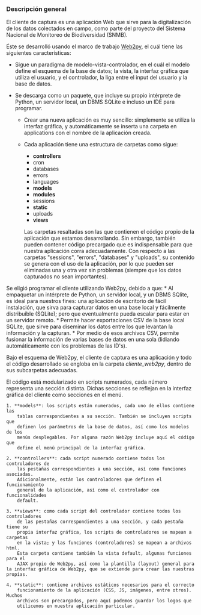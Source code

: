 ### Descripción general

El cliente de captura es una aplicación Web que sirve para la digitalización de
los datos colectados en campo, como parte del proyecto del Sistema Nacional de
Monitoreo de Biodiversidad (SNMB).

Éste se desarrolló usando el marco de trabajo [Web2py](http://www.web2py.com/),
el cuál tiene las siguientes características:

* Sigue un paradigma de modelo-vista-controlador, en el cuál el modelo define
el esquema de la base de datos; la vista, la interfaz gráfica que utiliza el
usuario, y el controlador, la liga entre el input del usuario y la base de datos.

* Se descarga como un paquete, que incluye su propio intérprete de Python, un
		servidor local, un DBMS SQLite e incluso un IDE para programar.
	* Crear una nueva aplicación es muy sencillo: simplemente se utiliza la
		interfaz gráfica, y automáticamente se inserta una carpeta en applications
		con el nombre de la aplicación creada.
	* Cada aplicación tiene una estructura de carpetas como sigue:
		+ __controllers__
		+ cron
		+ databases
		+ errors
		+ languages
		+ __models__
		+ __modules__
		+ sessions
		+ __static__
		+ uploads
		+ __views__
		
		Las carpetas resaltadas son las que contienen el código propio de la aplicación
		que estamos desarrollando. Sin embargo, también pueden contener código precargado
		que es indispensable para que nuestra aplicación corra adecuadamente. Con respecto
		a las carpetas "sessions", "errors", "databases" y "uploads", su contenido
		se genera con el uso de la aplicación, por lo que pueden ser eliminadas una
		y otra vez sin problemas (siempre que los datos capturados no sean importantes).

Se eligió programar el cliente utilizando Web2py, debido a que:
	* Al empaquetar un intérprete de Python, un servidor local, y un DBMS SQlite,
		es ideal para nuestros fines: una aplicación de escritorio de fácil instalación, que sirva para capturar datos en una base local y fácilmente distribuíble (SQLite); pero que eventualmente pueda escalar para estar
		en un servidor remoto.
	* Permite hacer exportaciones CSV de la base local SQLite, que sirve para
		diseminar los datos entre los que levantan la información y la capturan.
	* Por medio de esos archivos CSV, permite fusionar la información de varias
		bases de datos en una sola (lidiando automáticamente con los problemas de
		las ID's).

Bajo el esquema de Web2py, el cliente de captura es una aplicación y todo el código
desarrollado se engloba en la carpeta *cliente_web2py*, dentro de sus subcarpetas adecuadas.

El código está modularizado en scripts numerados, cada número representa una
sección distinta. Dichas secciones se reflejan en la interfaz gráfica del cliente
como secciones en el menú.

	1. **models**: los scripts están numerados, cada uno de ellos contiene las
		tablas correspondientes a su sección. También se incluyen scripts que
		definen los parámetros de la base de datos, así como los modelos de los
		menús desplegables. Por alguna razón Web2py incluye aquí el código que
		define el menú principal de la interfaz gráfica.

	2. **controllers**: cada script numerado contiene todos los controladores de
		las pestañas correspondientes a una sección, así como funciones asociadas.
		Adicionalmente, están los controladores que definen el funcionamiento
		general de la aplicación, así como el controlador con funcionalidades
		default.

	3. **views**: como cada script del controlador contiene todos los controladores
		de las pestañas correspondientes a una sección, y cada pestaña tiene su
		propia interfaz gráfica, los scripts de controladores se mapean a carpetas
		en la vista; y las funciones (controladores) se mapean a archivos html.
		Esta carpeta contiene también la vista default, algunas funciones para el
		AJAX propio de Web2py, así como la plantilla (layout) general para la interfaz gráfica de Web2py, que se extiende para crear las nuestras propias.

	4. **static**: contiene archivos estáticos necesarios para el correcto
		funcionamiento de la aplicación (CSS, JS, imágenes, entre otros). Muchos
		archivos son precargados, pero aquí podemos guardar los logos que
		utilicemos en nuestra aplicación particular.
